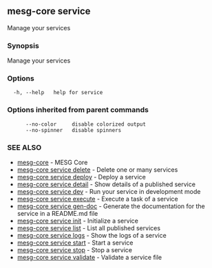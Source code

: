 ## mesg-core service

Manage your services

### Synopsis

Manage your services

### Options

```
  -h, --help   help for service
```

### Options inherited from parent commands

```
      --no-color     disable colorized output
      --no-spinner   disable spinners
```

### SEE ALSO

* [mesg-core](mesg-core.md)	 - MESG Core
* [mesg-core service delete](mesg-core_service_delete.md)	 - Delete one or many services
* [mesg-core service deploy](mesg-core_service_deploy.md)	 - Deploy a service
* [mesg-core service detail](mesg-core_service_detail.md)	 - Show details of a published service
* [mesg-core service dev](mesg-core_service_dev.md)	 - Run your service in development mode
* [mesg-core service execute](mesg-core_service_execute.md)	 - Execute a task of a service
* [mesg-core service gen-doc](mesg-core_service_gen-doc.md)	 - Generate the documentation for the service in a README.md file
* [mesg-core service init](mesg-core_service_init.md)	 - Initialize a service
* [mesg-core service list](mesg-core_service_list.md)	 - List all published services
* [mesg-core service logs](mesg-core_service_logs.md)	 - Show the logs of a service
* [mesg-core service start](mesg-core_service_start.md)	 - Start a service
* [mesg-core service stop](mesg-core_service_stop.md)	 - Stop a service
* [mesg-core service validate](mesg-core_service_validate.md)	 - Validate a service file

